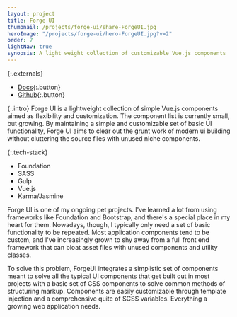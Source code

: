 ```yaml
---
layout: project
title: Forge UI
thumbnail: /projects/forge-ui/share-ForgeUI.jpg
heroImage: "/projects/forge-ui/hero-ForgeUI.jpg?v=2"
order: 7
lightNav: true
synopsis: A light weight collection of customizable Vue.js components
---
```

{:.externals}
 - [Docs](http://sstadt.github.io/forge-ui/){:.button}
 - [Github](https://github.com/sstadt/forge-ui){:.button}

{:.intro}
Forge UI is a lightweight collection of simple Vue.js components aimed as flexibility and customization. The component list is currently small, but growing. By maintaining a simple and customizable set of basic UI functionality, Forge UI aims to clear out the grunt work of modern ui building without cluttering the source files with unused niche components.

{:.tech-stack}
 - Foundation
 - SASS
 - Gulp
 - Vue.js
 - Karma/Jasmine

Forge UI is one of my ongoing pet projects. I've learned a lot from using frameworks like Foundation and Bootstrap, and there's a special place in my heart for them. Nowadays, though, I typically only need a set of basic functionality to be repeated. Most application components tend to be custom, and I've increasingly grown to shy away from a full front end framework that can bloat asset files with unused components and utility classes.

To solve this problem, ForgeUI integrates a simplistic set of components meant to solve all the typical UI components that get built out in most projects with a basic set of CSS components to solve common methods of structuring markup. Components are easily customizable through template injection and a comprehensive quite of SCSS variables. Everything a growing web application needs.
